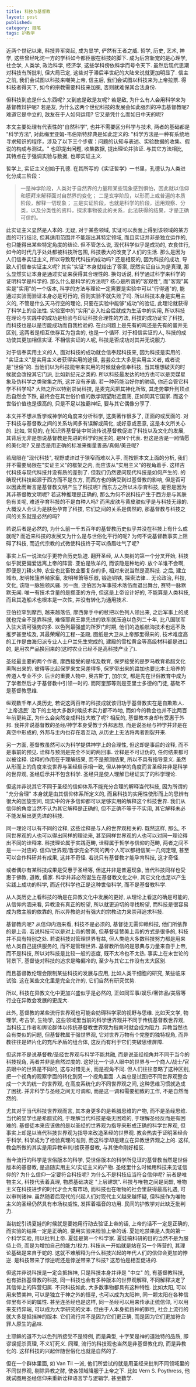 ```yaml
---
title: 科技与基督教
layout: post
published: 
category: 随笔
tags: 护教学
---
```


近两个世纪以来, 科技异军突起, 成为显学, 俨然有王者之威. 哲学, 历史, 艺术, 神学, 这些曾经叱诧一方的学科如今都臣服在科技的脚下. 成为后宫新宠的是心理学, 社会学, 人类学, 政治科学, 经济学, 这些学科傍依科学而号令天下. 虽然后现代思潮对科技有所批判, 但大局已定, 这些对于滞后半世纪的大陆来说就更加明显了. 信主之前, 我们会试图以科技来嘲笑上帝, 信主后, 我们会试图以科技来为上帝拉票. 得科技者得天下, 如今的宗教需要科技来加冕, 否则就难保其合法身份.

但科技到底是什么东西呢? 又到底是敌是友呢? 若是敌, 为什么有人会用科学来为基督教辩护呢? 若是友, 为什么这两个世纪科技的发展会如此强烈的冲击基督教呢? 难道它是中立的, 敌友在于人如何运用? 它又是凭什么而如日中天的呢?

本文主要处理有代表性的"自然科学", 也并不需要区分科学与技术, 两者的基础都是 "科学方法", 对此梅里亚姆-韦伯斯特辞典是如此定义的: "科学方法是一种有系统地寻求知识的程序，涉及了以下三个步骤：问题的认知与表述、实验数据的收集、假说的构成与测试。" 也即提出问题, 收集数据, 提出理论并验证. 与其它方法相比, 其特点在于强调实验与数据, 也即实证主义.

哲学上, 实证主义创始于孔德. 在其所写的《实证哲学》一书里，孔德认为人类进化分成三阶段：
>一是神学阶段，人类对于自然界的力量和某些现象感到惧怕，因此就以信仰和膜拜来解释面对自然界的变化；
>二是玄学阶段，以形而上或普遍的本质阶段，解释一切现象；
>三是实证阶段，也就是科学的阶段，运用观察、分类，以及分类性的资料，探求事物彼此的关系，此法获得的结果，才是正确可信的。

此实证主义显然是人本的. 无疑, 对于某些领域, 实证可以表面上得到该领域的某方面的可行结论, 但其适用范围并不能超出其特定领域, 而且实证并非是独立运作的, 也只能得出某些特定角度的结论. 但不管怎么说, 现代科学似乎是成功的, 衣食住行, 如今的时代几乎处处都被科技所包围, 科技极大的改变了人们的生活. 那么是因为人们信奉实证主义, 所以导致现代科技的成功吗? 还是相反的, 因为科技的成功, 导致人们信奉实证主义呢? 其实"实证"本身就给出了答案, 既然实证自认为是真理, 那么显然实证本身是通过实证来获得其合理性的. 换句话说, 科学通过科学来科学的证明科学是科学的. 那么什么是科学的方法呢? 核心是所谓的"客观性", 而"客观"其实是"实用"的一个版本, 科学的方法与理论一定需要是实验中可以"行得通"的, 能通过实验而验证本身必是可行的, 否则实验不就失败了吗. 所以科技本身是实用主义的, 不管是什么天马行空的理论, 只要在实验中能够"成功"的验证, 此理论就获得了科学上的合法性. 实验室中的"实用"走入社会后就成为生活中的实用, 所以科技在理论与实践中的成功是检验与印证科技合理性的方法, 科技的成功证实了科技, 而科技也是以是否能成功而自我检验的. 在此问题上是先有的鸡还是先有的蛋并无区别, 这两者是相互依存互为包含的, 也是一个循环. 对于相信实证的人, 科技的成功使其更加相信实证. 不相信实证的人呢, 科技是否成功对其并无说服力.

对于信奉实用主义的人, 面对科技的成功就会信奉起科技来, 因为科技是实用的. "实证主义"是实用主义者获得实用的途径, 芸芸众生大多是实用主义者, 或者说是"世俗"的. 当他们以为科技能带来实用的时候就会信奉科技, 当其理想破灭的时候就会改投其它门派, 比如新纪元之类的. 所以科技最发达的地方也可以是灵媒星象及伪科学之类聚集之所, 这并没有矛盾. 若一种药能治好你的肺癌, 你还会管它科学不科学吗? 大陆之所以特别崇尚科技, 是麦克风把其神化所致, 其走势攀升到顶点后自然会下跌, 最终会在其世俗价值的数学期望附近震荡, 正如同其它国家. 而这个世俗价值也是很高的, 只是不足以独霸神坛, 要与其它偶像分享了.

本文并不想从哲学或神学的角度来分析科学, 这类著作很多了, 正面的或反面的. 对于科技与基督教之间的关系坊间多有误解或简化, 或好意或恶意, 这是本文所关心的. 比如, 常见的, 在知识界基督徒中常流传说基督教促进了科技以及文化的发展, 其背后无非是想说基督教是先进的科学的民主的, 是N个代表. 但这是否是一厢情愿的美化呢? 又是否是用正确的标准来衡量善恶/真假/美丑呢? 

若局限在"现代科技", 视野或许过于狭窄而难以入手, 而按照本文上面的分析, 我们并不需要局限在"实证主义"的框架之内, 而应该从"实用主义"的视角着手. 这样古代科技与现代科技并没有质的差别了. 但我们仍然要问现代科技是如何产生的. 的确现代科技起源于西方而不是东方, 而西方也的确受到过基督教的影响, 但是否可以因此而断言是基督教文明产生了科技呢? 而东方之所以未孕育科技, 是否是因为其非基督教文明呢? 若这种推理是正确的, 那么为何不说科技产生于西方是与其肤色有关呢, 难道孕育科技的不是白种人吗? 而黑皮肤与黄皮肤似乎是与科技无缘的. 大概没人会认为是肤色孕育了科技, 它们之间的关系是偶然的, 那基督教与科技之间的关系就是必然的吗?

若说后者是必然的, 为什么前一千五百年的基督教历史似乎并没在科技上有什么成就呢? 而近来科技的发展又为什么是与世俗化平行的呢? 为何不说基督教事实上阻碍了科技, 而近代宗教的式微使科技终于可以扬眉吐气了呢? 

事实上后一说法似乎更符合历史轨迹. 翻开圣经, 从人类树的第一个分叉开始, 科技似乎就更偏爱远离上帝的阵营. 亚伯是牧羊的, 而该隐是种地的. 放个羊谁不会啊, 即便是刀耕火种,  农业也比畜牧业要复杂的多, 相对来说当然是高科技. 之后, 建立城市, 发明帐篷养殖家畜, 发明琴箫等乐器, 锻造铜铁, 探索法律... 无论政治, 科技, 文化, 该隐一脉独领风骚. 另一面, 亚伯因为军事技术落伍而退出舞台, 赛特一脉默默无闻. 唯一有技术含量的是挪亚的方舟, 但这是上帝设计好的, 不能算是人类科技, 而且其造船术也根本是一次性, 并没有转化为通用技术. 

亚伯拉罕到摩西, 越来越落伍, 摩西靠手中的杖把以色列人领出来, 之后军事上的成就也完全不是靠科技, 难怪耶宾王靠先进的铁车就压迫以色列二十年, 比八国联军入驻大清可强势的多. 以色列最强盛的所罗门时期, 他们的造船航海技术也远不及推罗甚至埃及, 其最荣耀的工程--圣殿, 图纸是大卫从上帝那里得来的, 技术难度高的工作是由海归派专业人士户兰先生完成的, 建殿的雪松黄金等高级材料都是进口的, 是用农产品换回来的(这时农业已经不是高科技产业了).

圣经最主要的两个作者, 摩西接受的是埃及教育, 保罗接受的是罗马教育希腊文化熏陶出来的. 彼得等比起保罗来文采差得多, 保罗带出来的路加也要比本土培养的传道人专业不少. 后世的重要人物中, 奥古斯丁, 加尔文, 都是先在世俗教育中成为了学者然后才于基督教中引领一时的. 而阿奎那等则是亚里士多德的门徒, 基础不是基督教思维. 

纵观数千年人类历史, 若说这两百年的科技成就该归功于基督教实在是自欺欺人. '上帝选民' 治下的土地大多数时候技术实力都不咋地, 而如今的教会也并不比两百年前更纯正, 为什么会突然变成科技大教了呢? 相反的, 基督教本身却有受惠于外邦. 我并非说基督教的圣经/神学本身受教于外邦思想, 而是说圣经与神学并非是在真空中形成的, 外邦与主内也存在着互动, 从历史上无法将两者割裂开来.

另一方面, 基督教虽然可以为科学提供神学上的合理性, 但这却是事后的诠释, 而不是事前的预见. 诠释与预测是完全不同的两回事. 诠释是不可证伪的, 任何结果都可以被诠释. 诠释的作用在于理解结果, 而不是预测结果, 所以不具有指导意义. 虽然从形而上的角度来说世界与圣经启示相一致, 但从神学的角度而言圣经并非是科学的世界观, 圣经启示并不包含科学. 圣经只是使人理解已经证实了的科学理论.

但这并非说其它不同于圣经的信仰体系不能充分合理的解释当代科技, 因为所谓的 "充分合理" 本身就是由其信仰体系所定义的, 而且科技的实用性使形而上的思辨有很大的回旋空间, 现实中的许多信仰都可以足够实用的解释这个科技世界. 我们从信仰的角度当然不认为其它解释是正确的, 但不正确不等于不实用, 其它解释未必不能发展出更先进的科技.

同一理论可以有不同的诠释, 这些诠释是与人的世界观相关的. 既然这样, 那么, 不同世界观的人也可以得出同样的理论来, 甚至同样世界观的人也可以对同一理论得出不同的诠释来. 科技理论属于实践范畴, 诠释属于哲学与信仰的范畴, 两者之间不是一一对应的. 信仰/世界观/哲学完全不同的两个人可以都相信某一几何定理, 甚至可以合作科研并有成果, 这并不奇怪. 若说只有基督教才能孕育科技, 这才奇怪.

或者偶尔有某科技成果是受惠于圣经等, 但这并非是普遍现象, 当代科技同样也受惠于佛教, 道教, 儒家. 科学并非必然诞生在基督教文化之中, 其它文化也足以产生实践上成功的科学, 而近代科学也正是这种世俗科学, 而不是基督教科学.

从人类历史上看科技的确是在异教文化中发展的更好, 从理论上看这的确是可能的, 从信仰内涵来看, 异教没有真正的盼望, 所以就更迫切的寻找盼望, 而科技是很容易成为救主般的依靠的, 所以异教绝对有强大的宗教动力来崇拜追求科技.

基督教内呢? 从信仰内涵来看, 科技不是必须的, 基督徒无需仰赖科技, 他们所依靠的是上帝. 若说科技可以是对上帝的赞美, 但基督徒赞美上帝的方式是很多的, 科技并不具有特别之处. 若说科技对管理世界有益, 但人类绝大多数科技努力都是用来给人类自己提供服务的, 而不是管理世界. 基督教所信的是恩典与力量来自于上帝, 而不是科技, 所以对科技是比较一般的态度, 既不太冷也不太热. 事实上在末世论的背景下, 基督徒对科技的追求是略偏冷的, 至少与其它工作没有太大区别. 

而且基督教伦理会限制某些科技的发展与应用, 比如人类干细胞的研究, 某些临床试验. 这在某些文化里是完全允许的, 它们自然有研究优势. 

所以, 科技在异教文化中更加兴盛似乎是必然的, 正如同军事/娱乐/奢饰品/美容等行业在异教会发展的更庞大. 

此外, 基督教的某些流行世界观也可能会妨碍科学家的视野与思维. 比如天文学, 物理学, 考古学, 生物学, 这些领域里当前的科学世界观并不同于传统基督教世界观, 当科技工作者和舆论群体以传统基督教世界观为指南时就会成为阻力. 异教当然也会有类似的问题, 但基督教属于强世界观, 它对世界万物有个完整的独特视角, 而异教往往是碎片化的充斥矛盾的组合体, 这反而有利于它们突破思维屏障. 

但这并不是说基督教/圣经世界观与科学不能共融, 而是说圣经视角并不同于当今的科技视角, 两者并非是自然过度的. 这好比一个诗人眼中的世界与一个商人/战士/官员眼中的世界是不同的, 这与对错无关, 而是视角不同. 但人们往往忽略了这种区别, 把一个视角的观察字面的转化到另一个视角里面. 人类总是试图把不同世界观整合成一个大的统一的世界观, 在高度系统化的不同世界观之间, 这种思维习惯就造成了困扰. 并非科学与圣经之间无可调和, 而是这一调和需要细致的工作, 不是自然而然的.

尤其对于当代科技世界观而言, 其本身更多的是希腊思维的产物, 而不是圣经思维. 当代的显学也是希腊式的, 于理解当代科技是毫无困难的, 于理解圣经反而是有困难的. 基督徒本来应该做的是以圣经的世界观为指导来形成正确的科学世界观, 但事实上却是以当代科技世界观为指导来改造圣经的世界观. 教会热衷于证明圣经合乎科学, 科学成为了检验真理的准则, 而这科学却是建立在异教世界观之上的. 这样, 教会所做的其实是用异教审判/掳获基督教, 与其使命刚好相反.
 
当今流行的科学是世俗版本的科学, 受世俗版本的科学所见证的基督教当然是世俗版本的基督教, 是追随实用主义/实证主义的产物. 圣经里什么时候用科技来见证信仰的? 为什么信仰一定要符合科技呢? 为什么不是科技应当符合信仰呢? 前者是唯物主义, 科技代表着真理, 物质基础决定 "上层建筑". 科技与唯物之间是同盟, 唯物主义在科技进步的时代才会大有市场, 而科技也在唯物的社会里获得最高礼遇, 可以审判诸神. 虽然随着后现代的兴起人们对现代主义越来越怀疑, 但科技作为唯物主义的圣经仍然具有市场权威性, 发挥着福音的功用. 民间的护教学对此缺乏批判力.

当初蛇引诱夏娃的时候就是要她用行动去验证上帝的话, 上帝的话不一定是正确的, 而实验的结果一定是正确的, 要用实验来检验上帝的话. 夏娃吃禁果是人类的第一个科学实验, 用以批判上帝. 夏娃是第一个科学家. 夏娃搞科研的目的当然不是为服侍上帝, 而是为增加自己的能力/权力. 科技从一开始就是站在另一个阵营的, 其理论基础是来自于蛇的. 这就不难解释为什么科技兴起的年代人们的信仰会更加的悖逆. 是科技带来了悖逆呢还是悖逆带来了科技? 这恐怕是相互促进的.

但这并非说科技是一定会抵挡神, 只是科技本身并非是 "中立" 的, 有基督教科技, 也有抵挡基督教的科技, 同一科技也会有多种版本的世界观解释, 不同解释决定了其信仰上的阵营归属. 不只科技如此, 大多数事物都具有这种特性. 比如太阳, 可以用来赞美神, 可以是独立于神之外的恒星, 也可以成为太阳神, 同一颗太阳在各种信仰里有不同的属性. 甚至连圣经也是这样, 同一圣经可以用来传承正统信仰, 可以用来支持异端, 可以成为大学研究的文本. 但由于人本身抵挡神的罪性, 社会上流行的就大多是抵挡神的版本. 它们流行并不是因为它们更正确, 而是因为它们更加符合罪人原生的品味. 

主耶稣的道不为以色列所接受不是特例, 而是典型, 十字架是神的道独特的品质, 即谬误扼杀真理, 不义钉死义. 同理, 流行的科技观也当然是非基督教化的, 而是异教化的. 这样科技的兴起伴随世俗化也就是自然的了.

但在一个群体里面, 如 Van Til 一派, 他们所尝试的就是用圣经来批判不同领域里的不同世界观, 剔除异教之酵, 使各领域降服于上帝之下. 比如 Vern S. Poythress, 他就试图用圣经信仰来重新诠释语言学与逻辑学, 甚至数学.